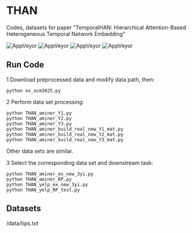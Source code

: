 # THAN
Codes, datasets for paper "TemporalHAN: Hierarchical Attention-Based Heterogeneous Temporal Network Embedding"

![AppVeyor](https://img.shields.io/badge/python-3.6.13-blue)
![AppVeyor](https://img.shields.io/badge/numpy-1.19.5-red)
![AppVeyor](https://img.shields.io/badge/tensorflow-1.6.0-brightgreen)
![AppVeyor](https://img.shields.io/badge/sklearn-0.0.post1-orange)

## Run Code

1 Download preprocessed data and modify data path, then:
```
python ex_acm3025.py
```

2 Perform data set processing:
```
python THAN_aminer_Y1.py
python THAN_aminer_Y2.py
python THAN_aminer_Y3.py
python THAN_aminer_build_real_new_Y1_mat.py
python THAN_aminer_build_real_new_Y2_mat.py
python THAN_aminer_build_real_new_Y3_mat.py
```
Other data sets are similar.


3 Select the corresponding data set and downstream task:
```
python THAN_aminer_ex_new_3yi.py
python THAN_aminer_RP.py
python THAN_yelp_ex_new_3yi.py
python THAN_yelp_RP_test.py
```

## Datasets
/data/tips.txt
